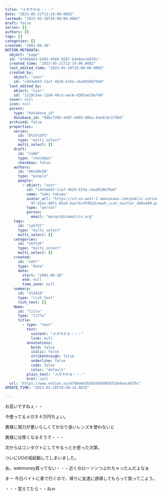 ```yaml
---
title: "メガネかぁ・・・"
date: "2023-05-21T12:19:00.000Z"
lastmod: "2023-05-28T16:00:00.000Z"
draft: false
series: []
authors: []
tags: []
categories: []
created: "2001-06-30"
NOTION_METADATA:
  object: "page"
  id: "b760e0e5-b503-4569-9587-b3e8eec6879c"
  created_time: "2023-05-21T12:19:00.000Z"
  last_edited_time: "2023-05-28T16:00:00.000Z"
  created_by:
    object: "user"
    id: "c443eb63-11a7-4629-b15e-c6ad918b79a0"
  last_edited_by:
    object: "user"
    id: "1219c5ae-11d8-48ce-aec6-d385ae29af49"
  cover: null
  icon: null
  parent:
    type: "database_id"
    database_id: "9dbcf20b-4d97-4d69-98ba-8ae9c8c1f58d"
  archived: false
  properties:
    series:
      id: "B%3C%3FS"
      type: "multi_select"
      multi_select: []
    draft:
      id: "JiWU"
      type: "checkbox"
      checkbox: false
    authors:
      id: "bK%3B%5B"
      type: "people"
      people:
        - object: "user"
          id: "c443eb63-11a7-4629-b15e-c6ad918b79a0"
          name: "Saki Yakumo"
          avatar_url: "https://s3-us-west-2.amazonaws.com/public.notion-static.com/3ad1c4\
            97-61e1-48f1-85e8-6acf4c4fdb2d/maoh_icon_twitter_400x400.png"
          type: "person"
          person:
            email: "marqut@ziomatrix.org"
    tags:
      id: "jw%7CC"
      type: "multi_select"
      multi_select: []
    categories:
      id: "nbY%3F"
      type: "multi_select"
      multi_select: []
    created:
      id: "vmFr"
      type: "date"
      date:
        start: "2001-06-30"
        end: null
        time_zone: null
    summary:
      id: "x%3AlD"
      type: "rich_text"
      rich_text: []
    Name:
      id: "title"
      type: "title"
      title:
        - type: "text"
          text:
            content: "メガネかぁ・・・"
            link: null
          annotations:
            bold: false
            italic: false
            strikethrough: false
            underline: false
            code: false
            color: "default"
          plain_text: "メガネかぁ・・・"
          href: null
  url: "https://www.notion.so/b760e0e5b50345699587b3e8eec6879c"
UPDATE_TIME: "2023-05-28T19:30:14.083Z"

---
```

<link rel="stylesheet" href="https://cdn.jsdelivr.net/npm/katex@0.16.2/dist/katex.min.css" integrity="sha384-bYdxxUwYipFNohQlHt0bjN/LCpueqWz13HufFEV1SUatKs1cm4L6fFgCi1jT643X" crossorigin="anonymous">


お高いですねぇ・・


今使ってるメガネ４万円ちょい。


異様に視力が悪いらしくてかなり良いレンズを使わないと


異様に分厚くなるそうで・・・


次からはコンタクトにしてやるっとか思った次第。


ついにUOの垢起動してしまいました。


あ。webmoney買ってない・・・近くのローソンつぶれちゃったんだよなぁ


まー 今日バイトに車で行くので、帰りに友達に誘導してもらって買ってこよう。


・・・覚えてたら・・ねｗ

